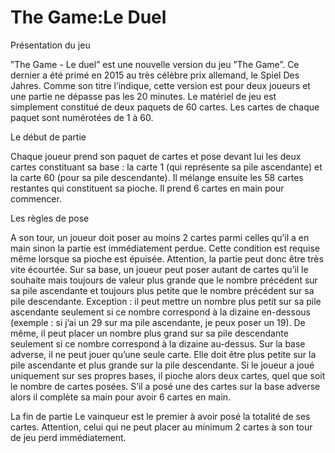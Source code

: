 # The Game:Le Duel

   Présentation du jeu

”The Game - Le duel” est une nouvelle version du jeu ”The Game”. Ce dernier a été primé en 2015 au très
célèbre prix allemand, le Spiel Des Jahres. Comme son titre l’indique, cette version est pour deux joueurs et une
partie ne dépasse pas les 20 minutes. Le matériel de jeu est simplement constitué de deux paquets de 60 cartes.
Les cartes de chaque paquet sont numérotées de 1 à 60.

   Le début de partie

Chaque joueur prend son paquet de cartes et pose devant lui les deux cartes constituant sa base : la carte 1 (qui
représente sa pile ascendante) et la carte 60 (pour sa pile descendante). Il mélange ensuite les 58 cartes restantes
qui constituent sa pioche. Il prend 6 cartes en main pour commencer.

   Les règles de pose
   
A son tour, un joueur doit poser au moins 2 cartes parmi celles qu’il a en main sinon la partie est immédiatement
perdue. Cette condition est requise même lorsque sa pioche est épuisée. Attention, la partie peut donc être très
vite écourtée.
Sur sa base, un joueur peut poser autant de cartes qu’il le souhaite mais toujours de valeur plus grande que le
nombre précédent sur sa pile ascendante et toujours plus petite que le nombre précédent sur sa pile descendante.
Exception : il peut mettre un nombre plus petit sur sa pile ascendante seulement si ce nombre correspond à la
dizaine en-dessous (exemple : si j’ai un 29 sur ma pile ascendante, je peux poser un 19). De même, il peut placer
un nombre plus grand sur sa pile descendante seulement si ce nombre correspond à la dizaine au-dessus.
Sur la base adverse, il ne peut jouer qu’une seule carte. Elle doit être plus petite sur la pile ascendante et plus
grande sur la pile descendante.
Si le joueur a joué uniquement sur ses propres bases, il pioche alors deux cartes, quel que soit le nombre de
cartes posées. S’il a posé une des cartes sur la base adverse alors il complète sa main pour avoir 6 cartes en main.

   La fin de partie
Le vainqueur est le premier à avoir posé la totalité de ses cartes. Attention, celui qui ne peut placer au minimum 2
cartes à son tour de jeu perd immédiatement.

